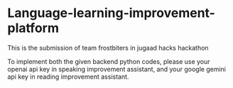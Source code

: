 # Language-learning-improvement-platform
This is the submission of team frostbiters in jugaad hacks hackathon

To implement both the given backend python codes, please use your openai api key in speaking improvement assistant, and your google gemini api key in reading improvement assistant.
